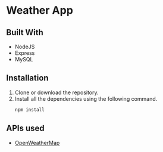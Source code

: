 # Weather App

## Built With
  - NodeJS
  - Express
  - MySQL
## Installation
1. Clone or download the repository.
2. Install all the dependencies using the following command.
   ```bash
   npm install
   ```

## APIs used
- [OpenWeatherMap](http://openweathermap.org)